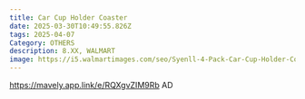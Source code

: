 ```yaml
---
title: Car Cup Holder Coaster
date: 2025-03-30T10:49:55.826Z
tags: 2025-04-07
Category: OTHERS
description: 8.XX, WALMART
image: https://i5.walmartimages.com/seo/Syenll-4-Pack-Car-Cup-Holder-Coaster-2-75-inch-Universal-Cup-Holders-Non-Slip-Car-Accessories-Interior-Sets-Pink_063c9eb9-2e79-4212-8a77-d5b6f0901fd3.12c1e6bf26c91eefd969990091bd6fda.jpeg?odnHeight=2000&odnWidth=2000&odnBg=FFFFFF
---
```

https://mavely.app.link/e/RQXgvZIM9Rb   AD